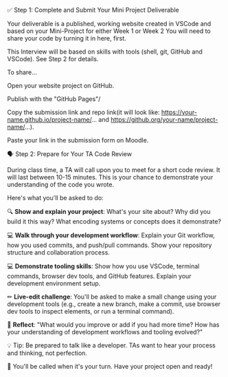 ✅ Step 1: Complete and Submit Your Mini Project Deliverable

Your deliverable is a published, working website created in VSCode and based on your Mini-Project for either Week 1 or Week 2  You will need to share your code by turning it in here, first.

This Interview will be based on skills with tools (shell, git, GitHub and VSCode). See Step 2 for details.

To share...

Open your website project on GitHub.

Publish with the "GitHub Pages"/

Copy the submission link and repo link(it will look like: https://your-name.github.io/project-name/... and https://github.org/your-name/project-name/...).

Paste your link in the submission form on Moodle.

🗣 Step 2: Prepare for Your TA Code Review

During class time, a TA will call upon you to meet for a short code review.  It will last between 10-15 minutes. This is your chance to demonstrate your understanding of the code you wrote.

Here's what you'll be asked to do:

🔍 **Show and explain your project**: What's your site about? Why did you build it this way? What encoding systems or concepts does it demonstrate?

💻 **Walk through your development workflow**: Explain your Git workflow, how you used commits, and push/pull commands. Show your repository structure and collaboration process.

💻 **Demonstrate tooling skills**: Show how you use VSCode, terminal commands, browser dev tools, and GitHub features. Explain your development environment setup.

✏ **Live-edit challenge**: You'll be asked to make a small change using your development tools (e.g., create a new branch, make a commit, use browser dev tools to inspect elements, or run a terminal command).

🧠 **Reflect**: "What would you improve or add if you had more time? How has your understanding of development workflows and tooling evolved?"

💡 Tip: Be prepared to talk like a developer. TAs want to hear your process and thinking, not perfection.

📣 You'll be called when it's your turn. Have your project open and ready!